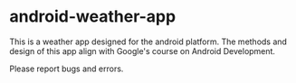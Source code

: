 # android-weather-app
This is a weather app designed for the android platform. The methods and design of this app align with Google's course on Android Development.

Please report bugs and errors.
